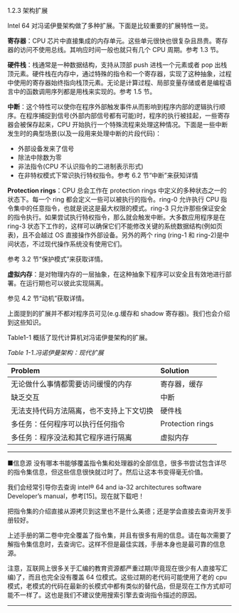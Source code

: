 1.2.3 架构扩展

Intel 64 对冯诺伊曼架构做了多种扩展。下面是比较重要的扩展特性一览。

**寄存器**：CPU 芯片中直接集成的内存单元。这些单元很快也很复杂且昂贵。寄存器的访问不使用总线。其响应时间一般也就只有几个 CPU 周期。参考 1.3 节。

**硬件栈**：栈通常是一种数据结构，支持从顶部 push 进栈一个元素或者 pop 出栈顶元素。硬件栈在内存中，通过特殊的指令和一个寄存器，实现了这种抽象，过程中使用的寄存器始终指向栈顶元素。无论是计算过程、局部变量存储或者是编程语言中的函数调用序列都是用栈来实现的。参考 1.5 节。

**中断**：这个特性可以使你在程序外部触发事件从而影响到程序内部的逻辑执行顺序。在程序捕捉到信号\(外部内部信号都有可能\)时，程序的执行被挂起，一些寄存器会被保存起来，CPU 开始执行一个特殊流程来处理这种情况。下面是一些中断发生时的典型场景\(以及一段用来处理中断的片段代码\)：

* 外部设备发来了信号
* 除法中除数为零
* 非法指令\(CPU 不认识指令的二进制表示形式\)
* 在非特权模式下常识执行特权指令。参考 6.2 节“中断”来获知详情

**Protection rings**：CPU 总会工作在 protection rings 中定义的多种状态之一的状态下。每一个 ring 都会定义一些可以被执行的指令。ring-0 允许执行 CPU 指令集中的任意指令，也就是说这是最大权限的模式。ring-3 只允许那些保证安全的指令执行。如果尝试执行特权指令，那么就会触发中断。大多数应用程序是在 ring-3 状态下工作的，这样可以确保它们不能修改关键的系统数据结构\(例如页表\)，且不会越过 OS 直接操作外部设备。另外的两个 ring \(ring-1 和 ring-2\)是中间状态，不过现代操作系统没有使用它们。

参考 3.2 节“保护模式”来获取详情。

**虚拟内存**：是对物理内存的一层抽象，在这种抽象下程序可以安全且有效地进行部署。在运行期也可以彼此实现隔离。

参见 4.2 节“动机”获取详情。

上面提到的扩展并不都对程序员可见\(e.g.缓存和 shadow 寄存器\)。我们也会介绍到这些知识。

Table1-1 概括了现代计算机对冯诺伊曼架构的扩展。

_Table 1-1.冯诺伊曼架构：现代扩展_

| Problem | Solution |
| :--- | :--- |
| 无论做什么事情都需要访问缓慢的内存 | 寄存器，缓存 |
| 缺乏交互 | 中断 |
| 无法支持代码方法隔离，也不支持上下文切换 | 硬件栈 |
| 多任务：任何程序可以执行任何指令 | Protection rings |
| 多任务：程序没法和其它程序进行隔离 | 虚拟内存 |

---

■信息源 没有哪本书能够覆盖指令集和处理器的全部信息，很多书尝试包含详尽的指令集信息，但这些信息很快就过时了。然后让这本书变得毫无价值。

我们会经常引导你去查询 intel® 64 and ia-32 architectures software Developer’s manual，参考\[15\]。现在就下载吧！

把指令集的介绍直接从源拷贝到这里也不是什么美德；还是学会直接去查询开发手册较好。

上述手册的第二卷中完全覆盖了指令集，并且有很多有用的信息。请在每次需要了解指令集信息时，去查询它。这样不但是最佳实践，手册本身也是最可靠的信息源。

注意，互联网上很多关于汇编的教育资源都严重过期\(毕竟现在很少有人直接写汇编\)了，而且也完全没有覆盖 64 位模式。这些过期的老代码可能使用了老的 cpu 模式，老模式的代码在最新的长模式中都有类似的替代品，但是现在工作方式却可能不一样了。这也是我们不建议使用搜索引擎去查询指令描述的原因。

---



